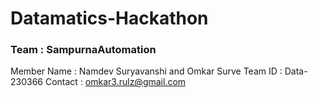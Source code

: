 # Datamatics-Hackathon



### Team : SampurnaAutomation
Member Name : Namdev Suryavanshi and Omkar Surve
Team ID : Data-230366
Contact : omkar3.rulz@gmail.com
